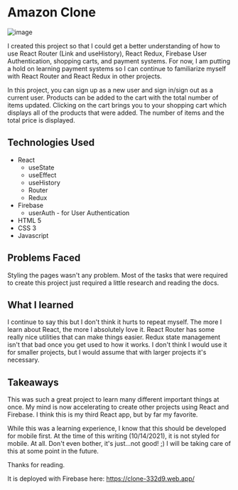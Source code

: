 # Amazon Clone

![image](https://user-images.githubusercontent.com/5834000/137398954-b8ceedf2-dbca-4caa-bd8e-2ddf548bce2d.png)

I created this project so that I could get a better understanding of how to use React Router (Link and useHistory), React Redux, Firebase User Authentication, shopping carts, and payment systems. For now, I am putting a hold on learning payment systems so I can continue to familiarize myself with React Router and React Redux in other projects.

In this project, you can sign up as a new user and sign in/sign out as a current user. Products can be added to the cart with the total number of items updated. Clicking on the cart brings you to your shopping cart which displays all of the products that were added. The number of items and the total price is displayed.

## Technologies Used

* React
  * useState
  * useEffect
  * useHistory
  * Router
  * Redux
* Firebase
  * userAuth - for User Authentication
* HTML 5
* CSS 3
* Javascript

## Problems Faced

Styling the pages wasn't any problem. Most of the tasks that were required to create this project just required a little research and reading the docs.

## What I learned

I continue to say this but I don't think it hurts to repeat myself. The more I learn about React, the more I absolutely love it. React Router has some really nice utilities that can make things easier. Redux state management isn't that bad once you get used to how it works. I don't think I would use it for smaller projects, but I would assume that with larger projects it's necessary.

## Takeaways

This was such a great project to learn many different important things at once. My mind is now accelerating to create other projects using React and Firebase. I think this is my third React app, but by far my favorite.

While this was a learning experience, I know that this should be developed for mobile first. At the time of this writing (10/14/2021), it is not styled for mobile. At all. Don't even bother, it's just...not good!  ;)  I will be taking care of this at some point in the future.

Thanks for reading.

It is deployed with Firebase here: https://clone-332d9.web.app/
